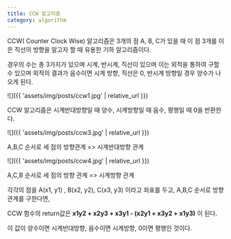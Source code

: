 ```yaml
---
title: CCW 알고리즘
category: algorithm
---
```


CCW( Counter Clock Wise) 알고리즘은 3개의 점 A, B, C가  있을 때 
이 점 3개를 이은 직선의 방향을 알고자 할 때 유용한 기하 알고리즘이다. 

경우의 수는 총 3가지가 있으며 시계, 반시계, 직선이 있으며 이는 외적을 통하여 구할  수 있으며 외적의 결과가 음수이면 시계 방향, 직선은 0, 반시계 방향일 경우 양수가 나오게 된다.


![]({{ 'assets/img/posts/ccw1.jpg' | relative_url }})

  CCW 알고리즘은 시계반대방향일 때 양수, 시계방향일 때 음수,  평행일 때 0을 반환한다.
	
	

![]({{ 'assets/img/posts/ccw3.jpg' | relative_url }})

A,B,C 순서로 세 점의 방향관계 => 시계반대방향 관계


![]({{ 'assets/img/posts/ccw4.jpg' | relative_url }})

A,C,B 순서로 세 점의 방향 관계 => 시계방향 관계



각각의 점을 A(x1, y1) , B(x2, y2), C(x3, y3) 이라고 좌표를 두고, A,B,C 순서로 방향관계를 구한다면, 

CCW 함수의 return값은 **x1y2 + x2y3 + x3y1 - (x2y1 + x3y2 + x1y3)** 이 된다.

이 값이 양수이면 시계반대방향, 음수이면 시계방향, 0이면 평행인 것이다.

